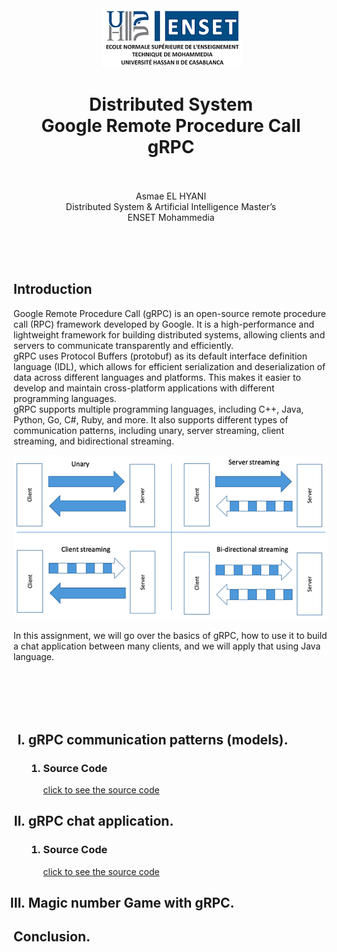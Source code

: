 <center><img src="images/ensetLOGO.png">
<h1>Distributed System<br>Google Remote Procedure Call<br>gRPC<br></h1>
<p><br><br>Asmae EL HYANI<br> Distributed System & Artificial Intelligence Master’s<br> ENSET Mohammedia</p>
</center>
<br><br><br>
<h2>Introduction</h2>
<p>Google Remote Procedure Call (gRPC) is an open-source remote procedure call (RPC) framework developed by Google. 
It is a high-performance and lightweight framework for building distributed systems, allowing clients and servers 
to communicate transparently and efficiently. <br>gRPC uses Protocol Buffers (protobuf) as its default interface definition 
language (IDL), which allows for efficient serialization and deserialization of data across different languages and platforms. 
This makes it easier to develop and maintain cross-platform applications with different programming languages. 
<br>gRPC supports multiple programming languages, including C++, Java, Python, Go, C#, Ruby, and more. It also supports 
different types of communication patterns, including unary, server streaming, client streaming, and bidirectional 
streaming.</p>
<img src="images/grpcModels.png">
<p>In this assignment, we will go over the basics of gRPC, how to use it to build a chat application between many 
clients, and we will apply that using Java language.</p>
<br><br><br><br>
<ol type="I">
<h2><li >gRPC communication patterns (models).</li></h2>
<ol type="1">
<h3><li>Source Code</li></h3>
<a href="https://github.com/AsmaeEl23/grpc_TP_1">click to see the source code</a>

</ol>
<h2><li>gRPC chat application.</li></h2>
<ol type="1">
<h3><li>Source Code</li></h3>
<a href="https://github.com/AsmaeEl23/chat_grpc_TP">click to see the source code</a>
</ol>
<h2><li>Magic number Game with gRPC.</li></h2>
</ol>
<h2>Conclusion.</h2>
